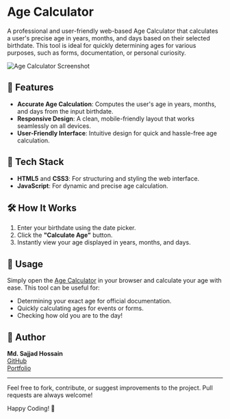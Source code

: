 # Age Calculator

A professional and user-friendly web-based Age Calculator that calculates a user's precise age in years, months, and days based on their selected birthdate. This tool is ideal for quickly determining ages for various purposes, such as forms, documentation, or personal curiosity.

![Age Calculator Screenshot](https://github.com/user-attachments/assets/b6ba56bf-cefa-4a32-afd8-a7b272e0459e)

## 🚀 Features

- **Accurate Age Calculation**: Computes the user's age in years, months, and days from the input birthdate.
- **Responsive Design**: A clean, mobile-friendly layout that works seamlessly on all devices.
- **User-Friendly Interface**: Intuitive design for quick and hassle-free age calculation.

## 🔧 Tech Stack

- **HTML5** and **CSS3**: For structuring and styling the web interface.
- **JavaScript**: For dynamic and precise age calculation.

## 🛠 How It Works

1. Enter your birthdate using the date picker.
2. Click the **"Calculate Age"** button.
3. Instantly view your age displayed in years, months, and days.

## 📄 Usage

Simply open the [Age Calculator](https://sajjadhossain0.github.io/Age-calculator/) in your browser and calculate your age with ease. This tool can be useful for:

- Determining your exact age for official documentation.
- Quickly calculating ages for events or forms.
- Checking how old you are to the day!

## 💼 Author

**Md. Sajjad Hossain**  
[GitHub](https://github.com/sajjadhossain0)  
[Portfolio](https://sajjadhossain.onrender.com)

---

Feel free to fork, contribute, or suggest improvements to the project. Pull requests are always welcome!

Happy Coding! 🚀
